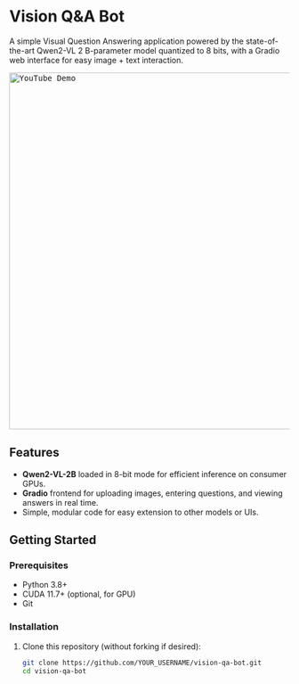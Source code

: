 # Vision Q&A Bot

A simple Visual Question Answering application powered by the state-of-the-art Qwen2-VL 2 B-parameter model quantized to 8 bits, with a Gradio web interface for easy image + text interaction.

<kbd>
  <a href="https://www.youtube.com/watch?v=0rbg9O6M0Sk" target="_blank">
    <img src="https://img.youtube.com/vi/0rbg9O6M0Sk/maxresdefault.jpg" alt="YouTube Demo" width="640">
  </a>
</kbd>

## Features

- **Qwen2-VL-2B** loaded in 8-bit mode for efficient inference on consumer GPUs.  
- **Gradio** frontend for uploading images, entering questions, and viewing answers in real time.  
- Simple, modular code for easy extension to other models or UIs.

## Getting Started

### Prerequisites

- Python 3.8+  
- CUDA 11.7+ (optional, for GPU)  
- Git

### Installation

1. Clone this repository (without forking if desired):  
   ```bash
   git clone https://github.com/YOUR_USERNAME/vision-qa-bot.git
   cd vision-qa-bot
